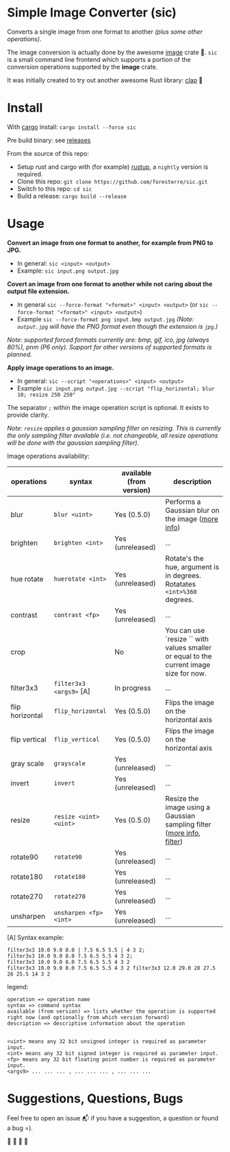 # Simple Image Converter (sic)

Converts a single image from one format to another _(plus some other operations)_.

The image conversion is actually done by the awesome [image](https://crates.io/crates/image) crate  :balloon:.
`sic` is a small command line frontend which supports a portion of the conversion operations supported by the __image__ crate.

It was initially created to try out another awesome Rust library:  [clap](https://crates.io/crates/clap) :tada:


# Install

With [cargo](https://crates.io/crates/sic) install: `cargo install --force sic`

Pre build binary: see [releases](https://github.com/foresterre/sic/releases)

From the source of this repo:
- Setup rust and cargo with (for example) [rustup](https://rustup.rs/), a `nightly` version is required.
- Clone this repo: `git clone https://github.com/foresterre/sic.git`
- Switch to this repo: `cd sic`
- Build a release: `cargo build --release`


# Usage

**Convert an image from one format to another, for example from PNG to JPG.**
* In general: `sic <input> <output>`
* Example: `sic input.png output.jpg`

**Covert an image from one format to another while not caring about the output file extension.**
* In general `sic --force-format "<format>" <input> <output>` (or  `sic --force-format "<format>" <input> <output>`)
* Example `sic --force-format png input.bmp output.jpg` _(Note: `output.jpg` will have the PNG format even though the extension is `jpg`.)_

_Note: supported forced formats currently are: bmp, gif, ico, jpg (always 80%), pnm (P6 only). Support for other versions of supported formats is planned._

**Apply image operations to an image.**
* In general: `sic --script "<operations>" <input> <output> `
* Example `sic input.png output.jpg --script "flip_horizontal; blur 10; resize 250 250"`

The separator `;` within the image operation script is optional. It exists to provide clarity.  

_Note: `resize` applies a gaussian sampling filter on resizing. This is currently the only sampling filter available (i.e. not changeable, all resize operations will be done with the gaussian sampling filter)._

Image operations availability:


|operations|syntax|available (from version)|description|
|---|---|---|---|
|blur               | `blur <uint>`           | Yes (0.5.0) 	 | Performs a Gaussian blur on the image ([more info](https://docs.rs/image/0.19.0/image/imageops/fn.blur.html)) |
|brighten           | `brighten <int>`        | Yes (unreleased) | ... |
|hue rotate         | `huerotate <int>`       | Yes (unreleased) | Rotate's the hue, argument is in degrees. Rotatates `<int>%360` degrees. | 
|contrast           | `contrast <fp>`         | Yes (unreleased) | ... |
|crop               |                         | No               | You can use `resize <uint> <uint>`` with values smaller or equal to the current image size for now. |
|filter3x3          | `filter3x3 <args9>` [A] | In progress      | ... |
|flip horizontal    | `flip_horizontal`       | Yes (0.5.0) 	 | Flips the image on the horizontal axis |
|flip vertical      | `flip_vertical`         | Yes (0.5.0) 	 | Flips the image on the horizontal axis |
|gray scale         | `grayscale`             | Yes (unreleased) | ... |
|invert             | `invert`                | Yes (unreleased) | ... |
|resize             | `resize <uint> <uint>`  | Yes (0.5.0) 	 | Resize the image using a Gaussian sampling filter ([more info](https://docs.rs/image/0.19.0/image/imageops/fn.resize.html), [filter](https://docs.rs/image/0.19.0/image/enum.FilterType.html#variant.Gaussian)) |
|rotate90           | `rotate90`              | Yes (unreleased) | ... |
|rotate180          | `rotate180`             | Yes (unreleased) | ... |
|rotate270          | `rotate270`             | Yes (unreleased) | ... |
|unsharpen          | `unsharpen <fp> <int>`  | Yes (unreleased) | ... |


[A] Syntax example:
```
filter3x3 10.0 9.0 8.0 | 7.5 6.5 5.5 | 4 3 2;
filter3x3 10.0 9.0 8.0 7.5 6.5 5.5 4 3 2;
filter3x3 10.0 9.0 8.0 7.5 6.5 5.5 4 3 2
filter3x3 10.0 9.0 8.0 7.5 6.5 5.5 4 3 2 filter3x3 12.0 29.0 28 27.5 26 25.5 14 3 2
```

legend:
```
operation => operation name
syntax => command syntax
available (from version) => lists whether the operation is supported right now (and optionally from which version forward)
description => descriptive information about the operation


<uint> means any 32 bit unsigned integer is required as parameter input.
<int> means any 32 bit signed integer is required as parameter input.
<fp> means any 32 bit floating point number is required as parameter input.
<args9> ... ... ... , ... ... ... , ... ... ...
```

# Suggestions, Questions, Bugs

Feel free to open an issue :mailbox_with_mail: if you have a suggestion, a question or found a bug =).

:guitar: :trumpet: :violin: :saxophone:
